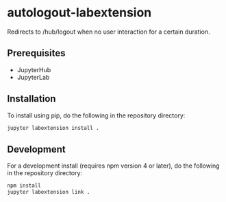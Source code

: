 # autologout-labextension

Redirects to /hub/logout when no user interaction for a certain duration.

## Prerequisites

* JupyterHub
* JupyterLab

## Installation

To install using pip, do the following in the repository directory:

```bash
jupyter labextension install .
```

## Development

For a development install (requires npm version 4 or later), do the following in the repository directory:

```bash
npm install
jupyter labextension link .
```
